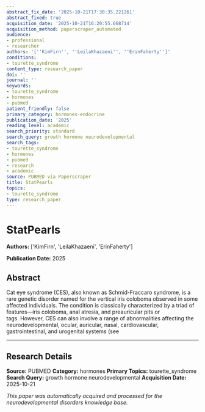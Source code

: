 ```yaml
---
abstract_fix_date: '2025-10-21T17:30:35.221261'
abstract_fixed: true
acquisition_date: '2025-10-21T16:20:55.668714'
acquisition_method: paperscraper_automated
audience:
- professional
- researcher
authors: '[''KimFirn'', ''LeilaKhazaeni'', ''ErinFaherty'']'
conditions:
- tourette_syndrome
content_type: research_paper
doi: ''
journal: ''
keywords:
- tourette_syndrome
- hormones
- pubmed
patient_friendly: false
primary_category: hormones-endocrine
publication_date: '2025'
reading_level: academic
search_priority: standard
search_query: growth hormone neurodevelopmental
search_tags:
- tourette_syndrome
- hormones
- pubmed
- research
- academic
source: PUBMED via Paperscraper
title: StatPearls
topics:
- tourette_syndrome
type: research_paper
---
```


# StatPearls

**Authors:** ['KimFirn', 'LeilaKhazaeni', 'ErinFaherty']

**Publication Date:** 2025

## Abstract

Cat eye syndrome (CES), also known as Schmid-Fraccaro syndrome, is a rare genetic disorder named for the vertical iris coloboma observed in some affected individuals. The condition is classically characterized by a triad of features—iris coloboma, anal atresia, and preauricular pits or tags. However, CES can also involve a range of abnormalities affecting the neurodevelopmental, ocular, auricular, nasal, cardiovascular, gastrointestinal, and urogenital systems (see 

---

## Research Details

**Source:** PUBMED
**Category:** hormones
**Primary Topics:** tourette_syndrome
**Search Query:** growth hormone neurodevelopmental
**Acquisition Date:** 2025-10-21

*This paper was automatically acquired and processed for the neurodevelopmental disorders knowledge base.*
